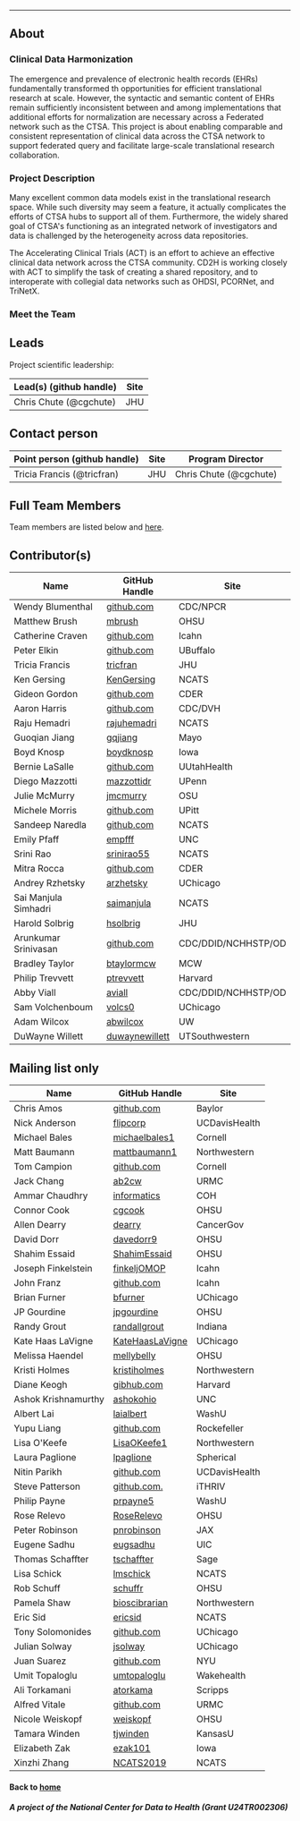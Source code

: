 ---
## About

### Clinical Data Harmonization

The emergence and prevalence of electronic health records (EHRs)  fundamentally transformed th opportunities   for efficient translational research at scale. However, the syntactic and semantic content of EHRs remain sufficiently inconsistent between and among implementations that additional efforts for normalization are necessary across a Federated network such as the CTSA. This project is about enabling comparable and consistent representation of clinical data across the CTSA network to support federated query and facilitate large-scale translational research collaboration. 

### Project Description

Many excellent common data models exist in the translational research space. While such diversity may seem a feature, it actually complicates the efforts of CTSA hubs to support all of them. Furthermore, the widely shared goal of CTSA's functioning as an integrated network of investigators and data is challenged by the heterogeneity across data repositories.

The Accelerating Clinical Trials (ACT) is an effort to achieve an effective clinical data network across the CTSA community.  CD2H is working closely with ACT to simplify the task of creating a shared repository, and to interoperate with collegial data networks such as OHDSI, PCORNet, and TriNetX.

### Meet the Team

## Leads 

Project scientific leadership: 

Lead(s) (github handle) | Site
----------|--------------|
Chris Chute (@cgchute) | JHU 

## Contact person

Point person (github handle) | Site | Program Director
----------|--------------|---------------
Tricia Francis (@tricfran) | JHU | Chris Chute (@cgchute)

## Full Team Members 

Team members are listed below and [here](https://github.com/data2health/data-harmonization/blob/master/team.md).

## Contributor(s)
Name | GitHub Handle | Site
-- | -- | --
Wendy Blumenthal | [github.com](http://github.com) | CDC/NPCR
Matthew Brush | [mbrush](http://github.com/mbrush) | OHSU
Catherine  Craven | [github.com](http://github.com) | Icahn
Peter Elkin | [github.com](http://github.com) | UBuffalo
Tricia Francis | [tricfran](http://github.com/tricfran) | JHU
Ken Gersing | [KenGersing](https://github.com/KenGersing) | NCATS
Gideon Gordon | [github.com](http://github.com) | CDER
Aaron Harris | [github.com](http://github.com) | CDC/DVH
Raju Hemadri | [rajuhemadri](https://github.com/rajuhemadri) | NCATS
Guoqian Jiang | [gqjiang](https://github.com/gqjiang) | Mayo
Boyd Knosp | [boydknosp](http://github.com/boydknosp) | Iowa
Bernie LaSalle | [github.com](http://github.com) | UUtahHealth
Diego Mazzotti | [mazzottidr](https://github.com/mazzottidr) | UPenn
Julie McMurry | [jmcmurry](http://github.com/jmcmurry) | OSU
Michele Morris | [github.com](http://github.com) | UPitt
Sandeep Naredla | [github.com](http://github.com) | NCATS
Emily Pfaff | [empfff](http://github.com/empfff) | UNC
Srini Rao | [srinirao55](http://github.com/srinirao55) | NCATS
Mitra Rocca | [github.com](http://github.com) | CDER
Andrey Rzhetsky | [arzhetsky](http://github.com/arzhetsky) | UChicago
Sai Manjula Simhadri | [saimanjula](https://github.com/saimanjula) | NCATS
Harold Solbrig | [hsolbrig](http://github.com/hsolbrig) | JHU
Arunkumar Srinivasan | [github.com](http://github.com) | CDC/DDID/NCHHSTP/OD
Bradley Taylor | [btaylormcw](https://github.com/btaylormcw) | MCW
Philip Trevvett | [ptrevvett](https://github.com/ptrevvett) | Harvard
Abby Viall | [aviall](https://github.com/aviall) | CDC/DDID/NCHHSTP/OD
Sam Volchenboum | [volcs0](https://github.com/volcs0) | UChicago
Adam Wilcox | [abwilcox](http://github.com/abwilcox) | UW
DuWayne Willett | [duwaynewillett](https://github.com/duwaynewillett) | UTSouthwestern

## Mailing list only
Name | GitHub Handle | Site
-- | -- | --
Chris Amos | [github.com](http://github.com) | Baylor
Nick Anderson | [flipcorp](http://github.com/flipcorp) | UCDavisHealth
Michael Bales | [michaelbales1](http://github.com/michaelbales1) | Cornell
Matt Baumann | [mattbaumann1](http://github.com/mattbaumann1) | Northwestern
Tom Campion | [github.com](http://github.com) | Cornell
Jack Chang | [ab2cw](https://github.com/ab2cw) | URMC
Ammar Chaudhry | [informatics](https://github.com/achaudhry615/informatics) | COH
Connor Cook | [cgcook](https://github.com/cgcook) | OHSU
Allen Dearry | [dearry](https://github.com/dearry) | CancerGov
David Dorr | [davedorr9](http://github.com/davedorr9) | OHSU
Shahim Essaid | [ShahimEssaid](http://github.com/ShahimEssaid) | OHSU
Joseph Finkelstein | [finkeljOMOP](http://github.com/finkeljOMOP) | Icahn
John Franz | [github.com](http://github.com) | Icahn
Brian Furner | [bfurner](https://github.com/bfurner) | UChicago
JP Gourdine | [jpgourdine](https://github.com/jpgourdine) | OHSU
Randy Grout | [randallgrout](https://github.com/randallgrout) | Indiana
Kate Haas LaVigne | [KateHaasLaVigne](https://github.com/KateHaasLaVigne) | UChicago
Melissa Haendel | [mellybelly](http://github.com/mellybelly) | OHSU
Kristi Holmes | [kristiholmes](http://github.com/kristiholmes) | Northwestern
Diane Keogh | [gibhub.com](http://gibhub.com) | Harvard
Ashok Krishnamurthy | [ashokohio](http://github.com/ashokohio) | UNC
Albert Lai | [laialbert](https://github.com/laialbert) | WashU
Yupu Liang | [github.com](http://github.com) | Rockefeller
Lisa O'Keefe | [LisaOKeefe1](https://github.com/LisaOKeefe1) | Northwestern
Laura Paglione | [lpaglione](https://github.com/lpaglione) | Spherical
Nitin Parikh | [github.com](http://github.com) | UCDavisHealth
Steve Patterson | [github.com.](http://github.com.) | iTHRIV
Philip Payne | [prpayne5](http://github.com/prpayne5) | WashU
Rose Relevo | [RoseRelevo](https://github.com/RoseRelevo) | OHSU
Peter Robinson | [pnrobinson](http://github.com/pnrobinson) | JAX
Eugene Sadhu | [eugsadhu](https://github.com/eugsadhu) | UIC
Thomas Schaffter | [tschaffter](https://github.com/tschaffter) | Sage
Lisa Schick | [lmschick](http://github.com/lmschick) | NCATS
Rob Schuff | [schuffr](https://github.com/schuffr) | OHSU
Pamela Shaw | [bioscibrarian](https://github.com/bioscibrarian) | Northwestern
Eric Sid | [ericsid](https://github.com/ericsid) | NCATS
Tony Solomonides | [github.com](http://github.com) | UChicago
Julian Solway | [jsolway](http://github.com/jsolway) | UChicago
Juan Suarez | [github.com](http://github.com) | NYU
Umit Topaloglu | [umtopaloglu](http://GitHub.com/umtopaloglu) | Wakehealth
Ali Torkamani | [atorkama](https://github.com/atorkama) | Scripps
Alfred Vitale | [github.com](http://github.com) | URMC
Nicole Weiskopf | [weiskopf](http://github.com/weiskopf) | OHSU
Tamara Winden | [tjwinden](http://github.com/tjwinden) | KansasU
Elizabeth Zak | [ezak101](https://github.com/ezak101) | Iowa
Xinzhi Zhang | [NCATS2019](https://github.com/NCATS2019) | NCATS


#### Back to [home](https://data2health.github.io/data-harmonization/)

##### A project of the National Center for Data to Health (Grant U24TR002306)
